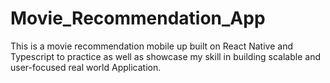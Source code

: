 # Movie_Recommendation_App
This is a movie recommendation mobile up built on React Native and Typescript to practice as well as showcase my skill in building scalable and user-focused real world Application.
